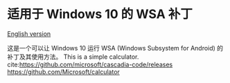 # 适用于 Windows 10 的 WSA 补丁

[English version](./README_zhs.md)

这是一个可以让 Windows 10 运行 WSA (Windows Subsystem for Android) 的补丁及其使用方法。
This is a simple calculator.
cite:https://github.com/microsoft/cascadia-code/releases
https://github.com/Microsoft/calculator
